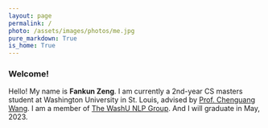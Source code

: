 ```yaml
---
layout: page
permalink: /
photo: /assets/images/photos/me.jpg
pure_markdown: True
is_home: True
---
```


### Welcome!

Hello! My name is **Fankun Zeng**. I am currently a 2nd-year CS masters student at Washington University in St. Louis, advised by [Prof. Chenguang Wang](https://cgraywang.github.io/). I am a member of [The WashU NLP Group](https://cgraywang.github.io/group/). And I will graduate in May, 2023.